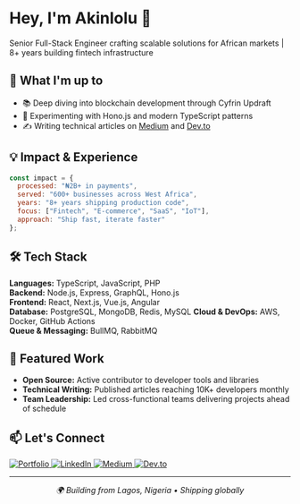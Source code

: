 # Hey, I'm Akinlolu 👋

Senior Full-Stack Engineer crafting scalable solutions for African markets | 8+ years building fintech infrastructure

## 🚀 What I'm up to

<!--- - 🔨 Building Web3 payment systems on Base/Ethereum --->
- 📚 Deep diving into blockchain development through Cyfrin Updraft
- 🧪 Experimenting with Hono.js and modern TypeScript patterns
- ✍️ Writing technical articles on [Medium](https://medium.com/@weezykon) and [Dev.to](https://dev.to/weezykon)

## 💡 Impact & Experience
```javascript
const impact = {
  processed: "₦2B+ in payments",
  served: "600+ businesses across West Africa",
  years: "8+ years shipping production code",
  focus: ["Fintech", "E-commerce", "SaaS", "IoT"],
  approach: "Ship fast, iterate faster"
};
```

## 🛠️ Tech Stack

**Languages:** TypeScript, JavaScript, PHP  
**Backend:** Node.js, Express, GraphQL, Hono.js  
**Frontend:** React, Next.js, Vue.js, Angular  
**Database:** PostgreSQL, MongoDB, Redis, MySQL 
**Cloud & DevOps:** AWS, Docker, GitHub Actions  
**Queue & Messaging:** BullMQ, RabbitMQ  

## 🌟 Featured Work

- **Open Source:** Active contributor to developer tools and libraries
- **Technical Writing:** Published articles reaching 10K+ developers monthly
- **Team Leadership:** Led cross-functional teams delivering projects ahead of schedule

## 📫 Let's Connect

<p align="left">
  <a href="https://akinlolu.com" target="_new">
    <img alt="Portfolio" src="https://img.shields.io/badge/Portfolio-akinlolu.com-000000?style=for-the-badge&logo=vercel&logoColor=white" />
  </a>
  <a href="https://www.linkedin.com/in/weezykon/" target="_new">
    <img alt="LinkedIn" src="https://img.shields.io/badge/LinkedIn-0077B5?style=for-the-badge&logo=linkedin&logoColor=white" />
  </a>
  <a href="https://medium.com/@weezykon" target="_new">
    <img alt="Medium" src="https://img.shields.io/badge/Medium-12100E?style=for-the-badge&logo=medium&logoColor=white" />
  </a>
  <a href="https://dev.to/weezykon" target="_new">
    <img alt="Dev.to" src="https://img.shields.io/badge/dev.to-0A0A0A?style=for-the-badge&logo=dev.to&logoColor=white" />
  </a>
</p>

---

<p align="center">
  <i>🌍 Building from Lagos, Nigeria • Shipping globally</i>
</p>
